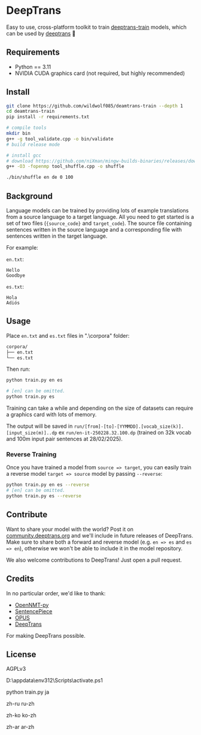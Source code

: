 # DeepTrans

Easy to use, cross-platform toolkit to train [deeptrans-train](https://github.com/wildwolf085/deamtrans-train) models, which can be used by [deeptrans](https://deamtrans.org) 🚂

## Requirements

 * Python == 3.11
 * NVIDIA CUDA graphics card (not required, but highly recommended)

## Install

```bash
git clone https://github.com/wildwolf085/deamtrans-train --depth 1
cd deamtrans-train
pip install -r requirements.txt

# compile tools
mkdir bin
g++ -g tool_validate.cpp -o bin/validate
# build release mode

# install gcc
# download https://github.com/niXman/mingw-builds-binaries/releases/download/14.2.0-rt_v12-rev2/x86_64-14.2.0-release-posix-seh-ucrt-rt_v12-rev2.7z
g++ -O3 -fopenmp tool_shuffle.cpp -o shuffle

./bin/shuffle en de 0 100
```

## Background

Language models can be trained by providing lots of example translations from a source language to a target language. All you need to get started is a set of two files (`{source_code}` and `target_code`). The source file containing sentences written in the source language and a corresponding file with sentences written in the target language.

For example:

`en.txt`:

```
Hello
Goodbye
```

`es.txt`:

```
Hola
Adiós
```

## Usage

Place `en.txt` and `es.txt` files in ".\corpora" folder:

```bash
corpora/
├── en.txt
└── es.txt
```

Then run:

```bash
python train.py en es

# [en] can be omitted.
python train.py es
```

Training can take a while and depending on the size of datasets can require a graphics card with lots of memory.

The output will be saved in `run/[from]-[to]-[YYMMDD].[vocab_size(k)].[input_size(m)]..dp` ex `run/en-it-250228.32.100.dp` (trained on 32k vocab and 100m input pair sentences at 28/02/2025).

### Reverse Training

Once you have trained a model from `source => target`, you can easily train a reverse model `target => source` model by passing `--reverse`:

```bash
python train.py en es --reverse
# [en] can be omitted.
python train.py es --reverse
```

## Contribute

Want to share your model with the world? Post it on [community.deeptrans.org](https://community.deeptrans.org) and we'll include in future releases of DeepTrans. 
Make sure to share both a forward and reverse model (e.g. `en => es` and `es => en`), otherwise we won't be able to include it in the model repository.

We also welcome contributions to DeepTrans! Just open a pull request.

## Credits

In no particular order, we'd like to thank:

 * [OpenNMT-py](https://github.com/OpenNMT/OpenNMT-py)
 * [SentencePiece](https://github.com/google/sentencepiece)
 * [OPUS](https://opus.nlpl.eu)
 * [DeepTrans](https://github.com/wildwolf085/deamtrans)

For making DeepTrans possible.

## License

AGPLv3


D:\appdata\env312\Scripts\activate.ps1

python train.py ja

zh-ru
ru-zh

zh-ko
ko-zh

zh-ar
ar-zh


